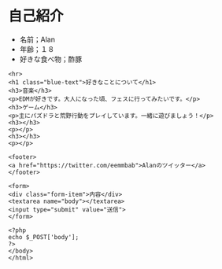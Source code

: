   <!DOCTYPE html>
  <html>
  <head>
   <title>Alan</title>
  </head>
  <body>
    <h1 class="blue-text">自己紹介</h1>
    <ul>
      <li>名前；Alan</li>
      <li>年齢；１８</li>
      <li>好きな食べ物；酢豚</li>
    </ul>
    
    <hr>
    <h1 class="blue-text">好きなことについて</h1>
    <h3>音楽</h3>
    <p>EDMが好きです。大人になった頃、フェスに行ってみたいです。</p>
    <h3>ゲーム</h3>
    <p>主にパズドラと荒野行動をプレイしています。一緒に遊びましょう！</p>
    <h3></h3>
    <p></p>
    <h3></h3>
    <p></p>
    
    <footer>
    <a href="https://twitter.com/eemmbab">Alanのツイッター</a>
    </footer>
  
    <form>
    <div class="form-item">内容</div>
    <textarea name="body"></textarea>
    <input type="submit" value="送信">
    </form>
    
    <?php
    echo $_POST['body'];
    ?>
    </body>
    </html>

